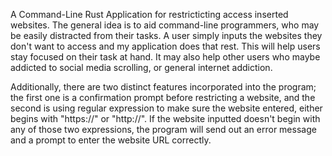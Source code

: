 A Command-Line Rust Application for restricticting access inserted websites. The general idea is to aid command-line programmers, who may be easily distracted from their tasks. 
A user simply inputs the websites they don't want to access and my application does that rest. 
This will help users stay focused on their task at hand. It may also help other users who maybe addicted to social media scrolling, or general internet addiction.

Additionally, there are two distinct features incorporated into the program; the first one is a confirmation prompt before restricting a website, and the second is using regular expression to make sure the website entered, either begins with "https://" or "http://". 
If the website inputted doesn't begin with any of those two expressions, the program will send out an error message and a prompt to enter the website URL correctly.
